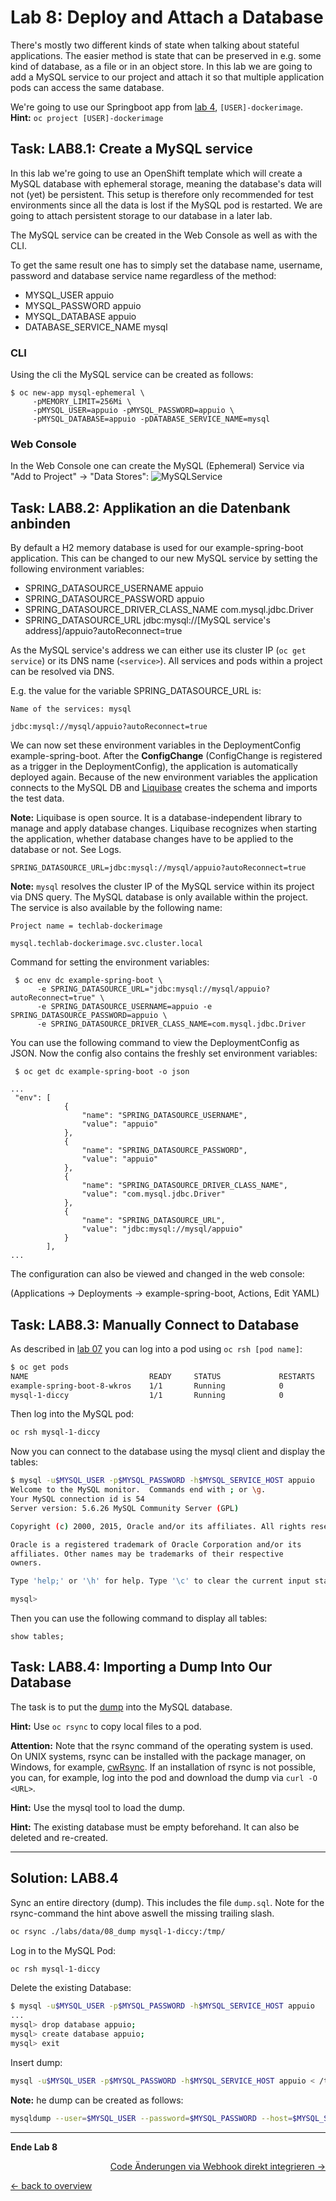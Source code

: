 # Lab 8: Deploy and Attach a Database

There's mostly two different kinds of state when talking about stateful applications. The easier method is state that can be preserved in e.g. some kind of database, as a file or in an object store. In this lab we are going to add a MySQL service to our project and attach it so that multiple application pods can access the same database.

We're going to use our Springboot app from [lab 4](04_deploy_dockerimage.md), `[USER]-dockerimage`. **Hint:** `oc project [USER]-dockerimage`

## Task: LAB8.1: Create a MySQL service

In this lab we're going to use an OpenShift template which will create a MySQL database with ephemeral storage, meaning the database's data will not (yet) be persistent. This setup is therefore only recommended for test environments since all the data is lost if the MySQL pod is restarted. We are going to attach persistent storage to our database in a later lab.

The MySQL service can be created in the Web Console as well as with the CLI.

To get the same result one has to simply set the database name, username, password and database service name regardless of the method:

- MYSQL_USER appuio
- MYSQL_PASSWORD appuio
- MYSQL_DATABASE appuio
- DATABASE_SERVICE_NAME mysql

### CLI

Using the cli the MySQL service can be created as follows:

```
$ oc new-app mysql-ephemeral \
     -pMEMORY_LIMIT=256Mi \
     -pMYSQL_USER=appuio -pMYSQL_PASSWORD=appuio \
     -pMYSQL_DATABASE=appuio -pDATABASE_SERVICE_NAME=mysql
```

### Web Console
In the Web Console one can create the MySQL (Ephemeral) Service via "Add to Project" -> "Data Stores":
![MySQLService](../images/lab_8_addmysql_service.png)


## Task: LAB8.2: Applikation an die Datenbank anbinden

By default a H2 memory database is used for our example-spring-boot application. This can be changed to our new MySQL service by setting the following environment variables:

- SPRING_DATASOURCE_USERNAME appuio
- SPRING_DATASOURCE_PASSWORD appuio
- SPRING_DATASOURCE_DRIVER_CLASS_NAME com.mysql.jdbc.Driver
- SPRING_DATASOURCE_URL jdbc:mysql://[MySQL service's address]/appuio?autoReconnect=true

As the MySQL service's address we can either use its cluster IP (`oc get service`) or its DNS name (`<service>`). All services and pods within a project can be resolved via DNS.

E.g. the value for the variable SPRING_DATASOURCE_URL is:
```
Name of the services: mysql

jdbc:mysql://mysql/appuio?autoReconnect=true
```

We can now set these environment variables in the DeploymentConfig example-spring-boot. After the **ConfigChange** (ConfigChange is registered as a trigger in the DeploymentConfig), the application is automatically deployed again. Because of the new environment variables the application connects to the MySQL DB and [Liquibase](http://www.liquibase.org/) creates the schema and imports the test data.

**Note:** Liquibase is open source. It is a database-independent library to manage and apply database changes. Liquibase recognizes when starting the application, whether database changes have to be applied to the database or not. See Logs.


```
SPRING_DATASOURCE_URL=jdbc:mysql://mysql/appuio?autoReconnect=true
```
**Note:** `mysql` resolves the cluster IP of the MySQL service within its project via DNS query. The MySQL database is only available within the project. The service is also available by the following name:

```
Project name = techlab-dockerimage

mysql.techlab-dockerimage.svc.cluster.local
```

Command for setting the environment variables:
```
 $ oc env dc example-spring-boot \
      -e SPRING_DATASOURCE_URL="jdbc:mysql://mysql/appuio?autoReconnect=true" \
      -e SPRING_DATASOURCE_USERNAME=appuio -e SPRING_DATASOURCE_PASSWORD=appuio \
      -e SPRING_DATASOURCE_DRIVER_CLASS_NAME=com.mysql.jdbc.Driver
```

You can use the following command to view the DeploymentConfig as JSON. Now the config also contains the freshly set environment variables:

```
 $ oc get dc example-spring-boot -o json
```

```
...
 "env": [
	        {
	            "name": "SPRING_DATASOURCE_USERNAME",
	            "value": "appuio"
	        },
	        {
	            "name": "SPRING_DATASOURCE_PASSWORD",
	            "value": "appuio"
	        },
	        {
	            "name": "SPRING_DATASOURCE_DRIVER_CLASS_NAME",
	            "value": "com.mysql.jdbc.Driver"
	        },
	        {
	            "name": "SPRING_DATASOURCE_URL",
	            "value": "jdbc:mysql://mysql/appuio"
	        }
	    ],
...
```

The configuration can also be viewed and changed in the web console:

(Applications → Deployments → example-spring-boot, Actions, Edit YAML)

## Task: LAB8.3: Manually Connect to Database

As described in [lab 07](07_troubleshooting_ops.md) you can log into a pod using `oc rsh [pod name]`:

```bash
$ oc get pods
NAME                           READY     STATUS             RESTARTS   AGE
example-spring-boot-8-wkros    1/1       Running            0          10m
mysql-1-diccy                  1/1       Running            0          50m

```

Then log into the MySQL pod:

```bash
oc rsh mysql-1-diccy
```

Now you can connect to the database using the mysql client and display the tables:

```bash
$ mysql -u$MYSQL_USER -p$MYSQL_PASSWORD -h$MYSQL_SERVICE_HOST appuio
Welcome to the MySQL monitor.  Commands end with ; or \g.
Your MySQL connection id is 54
Server version: 5.6.26 MySQL Community Server (GPL)

Copyright (c) 2000, 2015, Oracle and/or its affiliates. All rights reserved.

Oracle is a registered trademark of Oracle Corporation and/or its
affiliates. Other names may be trademarks of their respective
owners.

Type 'help;' or '\h' for help. Type '\c' to clear the current input statement.

mysql>
```

Then you can use the following command to display all tables:

```mysql
show tables;
```


## Task: LAB8.4: Importing a Dump Into Our Database

The task is to put the [dump](https://raw.githubusercontent.com/appuio/techlab/lab-3.3/labs/data/08_dump/dump.sql) into the MySQL database.


**Hint:** Use `oc rsync` to copy local files to a pod.

**Attention:** Note that the rsync command of the operating system is used. On UNIX systems, rsync can be installed with the package manager, on Windows, for example, [cwRsync](https://www.itefix.net/cwrsync). If an installation of rsync is not possible, you can, for example, log into the pod and download the dump via `curl -O <URL>`.

**Hint:** Use the mysql tool to load the dump.

**Hint:** The existing database must be empty beforehand. It can also be deleted and re-created.

---

## Solution: LAB8.4

Sync an entire directory (dump). This includes the file `dump.sql`. Note for the rsync-command the hint above aswell the missing trailing slash.

```bash
oc rsync ./labs/data/08_dump mysql-1-diccy:/tmp/
```

Log in to the MySQL Pod:

```bash
oc rsh mysql-1-diccy
```

Delete the existing Database:

```bash
$ mysql -u$MYSQL_USER -p$MYSQL_PASSWORD -h$MYSQL_SERVICE_HOST appuio
...
mysql> drop database appuio;
mysql> create database appuio;
mysql> exit
```

Insert dump:

```bash
mysql -u$MYSQL_USER -p$MYSQL_PASSWORD -h$MYSQL_SERVICE_HOST appuio < /tmp/08_dump/dump.sql
```

**Note:** he dump can be created as follows:

```bash
mysqldump --user=$MYSQL_USER --password=$MYSQL_PASSWORD --host=$MYSQL_SERVICE_HOST appuio > /tmp/dump.sql
```

---

**Ende Lab 8**

<p width="100px" align="right"><a href="09_dockerbuild_webhook.md">Code Änderungen via Webhook direkt integrieren →</a></p>

[← back to overview](../README.md)
